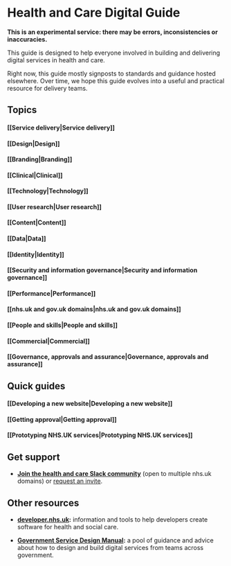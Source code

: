 # Health and Care Digital Guide

**This is an experimental service: there may be errors, inconsistencies or inaccuracies.**

This guide is designed to help everyone involved in building and delivering digital services in health and care.

Right now, this guide mostly signposts to standards and guidance hosted elsewhere. Over time, we hope this guide evolves into a useful and practical resource for delivery teams.

## Topics

#### [[Service delivery|Service delivery]]
#### [[Design|Design]]
#### [[Branding|Branding]]
#### [[Clinical|Clinical]]
#### [[Technology|Technology]]
#### [[User research|User research]]
#### [[Content|Content]]
#### [[Data|Data]]
#### [[Identity|Identity]]
#### [[Security and information governance|Security and information governance]]
#### [[Performance|Performance]]
#### [[nhs.uk and gov.uk domains|nhs.uk and gov.uk domains]]
#### [[People and skills|People and skills]]
#### [[Commercial|Commercial]]
#### [[Governance, approvals and assurance|Governance, approvals and assurance]]

## Quick guides

#### [[Developing a new website|Developing a new website]]
#### [[Getting approval|Getting approval]]
#### [[Prototyping NHS.UK services|Prototyping NHS.UK services]]

## Get support

* **[Join the health and care Slack community](https://healthandcaredigital.slack.com)** (open to multiple nhs.uk domains) or [request an invite](mailto:dan.sheldon@digital.nhs.uk). 

## Other resources

* **[developer.nhs.uk](http://developer.nhs.uk/):** information and tools to help developers create software for health and social care.

* **[Government Service Design Manual](https://www.gov.uk/service-manual):** a pool of guidance and advice about how to design and build digital services from teams across government.
